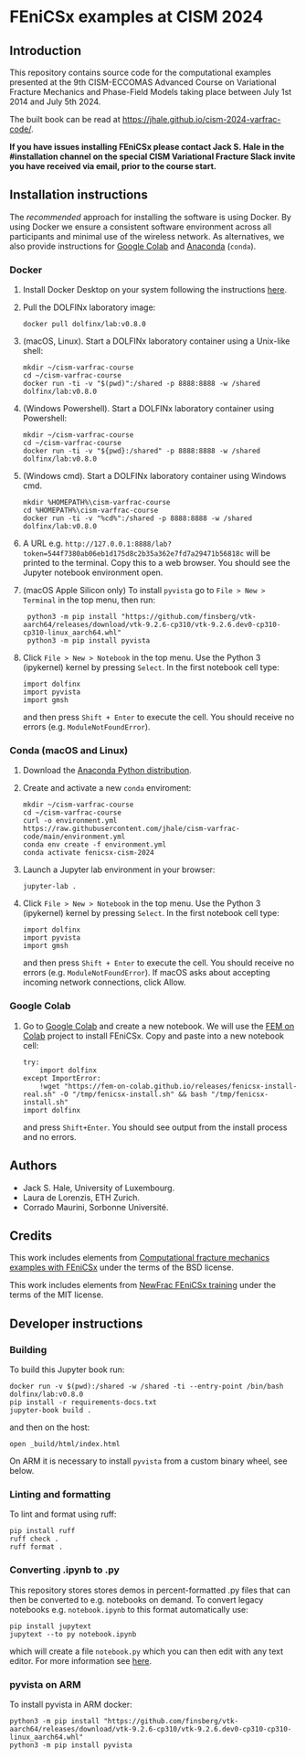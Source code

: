 # FEniCSx examples at CISM 2024

## Introduction

This repository contains source code for the computational examples presented
at the 9th CISM-ECCOMAS Advanced Course on Variational Fracture Mechanics and
Phase-Field Models taking place between July 1st 2014 and July 5th 2024.

The built book can be read at https://jhale.github.io/cism-2024-varfrac-code/.

**If you have issues installing FEniCSx please contact Jack S. Hale in the
#installation channel on the special CISM Variational Fracture Slack invite you
have received via email, prior to the course start.**

## Installation instructions

The *recommended* approach for installing the software is using Docker. By
using Docker we ensure a consistent software environment across all
participants and minimal use of the wireless network. As alternatives, we also
provide instructions for [Google Colab](https://colab.research.google.com) and
[Anaconda](https://www.anaconda.com/download) (`conda`).

### Docker

1. Install Docker Desktop on your system following the instructions
   [here](https://www.docker.com/products/docker-desktop/).

2. Pull the DOLFINx laboratory image:

       docker pull dolfinx/lab:v0.8.0

3. (macOS, Linux). Start a DOLFINx laboratory container using a Unix-like shell:

       mkdir ~/cism-varfrac-course
       cd ~/cism-varfrac-course
       docker run -ti -v "$(pwd)":/shared -p 8888:8888 -w /shared dolfinx/lab:v0.8.0 

4. (Windows Powershell). Start a DOLFINx laboratory container using
   Powershell: 
       
       mkdir ~/cism-varfrac-course
       cd ~/cism-varfrac-course
       docker run -ti -v "${pwd}:/shared" -p 8888:8888 -w /shared dolfinx/lab:v0.8.0

4. (Windows cmd). Start a DOLFINx laboratory container using Windows cmd.
       
       mkdir %HOMEPATH%\cism-varfrac-course
       cd %HOMEPATH%\cism-varfrac-course
       docker run -ti -v "%cd%":/shared -p 8888:8888 -w /shared dolfinx/lab:v0.8.0

5. A URL e.g.
   `http://127.0.0.1:8888/lab?token=544f7380ab06eb1d175d8c2b35a362e7fd7a29471b56818c`
   will be printed to the terminal. Copy this to a web browser. You should see
   the Jupyter notebook environment open.

6. (macOS Apple Silicon only) To install `pyvista` go to `File > New >
   Terminal` in the top menu, then run:
    
        python3 -m pip install "https://github.com/finsberg/vtk-aarch64/releases/download/vtk-9.2.6-cp310/vtk-9.2.6.dev0-cp310-cp310-linux_aarch64.whl"
        python3 -m pip install pyvista

7. Click `File > New > Notebook` in the top menu. Use the Python 3 (ipykernel)
   kernel by pressing `Select`. In the first notebook cell type:

       import dolfinx
       import pyvista
       import gmsh

   and then press `Shift + Enter` to execute the cell. You should receive no
   errors (e.g. `ModuleNotFoundError`).

### Conda (macOS and Linux)

1. Download the [Anaconda Python distribution](https://www.anaconda.com/download).

2. Create and activate a new `conda` enviroment:

       mkdir ~/cism-varfrac-course
       cd ~/cism-varfrac-course
       curl -o environment.yml https://raw.githubusercontent.com/jhale/cism-varfrac-code/main/environment.yml
       conda env create -f environment.yml
       conda activate fenicsx-cism-2024

3. Launch a Jupyter lab environment in your browser:

       jupyter-lab .

4. Click `File > New > Notebook` in the top menu. Use the Python 3 (ipykernel)
   kernel by pressing `Select`. In the first notebook cell type:

       import dolfinx
       import pyvista
       import gmsh
   
   and then press `Shift + Enter` to execute the cell. You should receive no
   errors (e.g. `ModuleNotFoundError`). If macOS asks about accepting incoming
   network connections, click Allow.

### Google Colab

1. Go to [Google Colab](https://colab.research.google.com) and create a new
   notebook. We will use the [FEM on Colab](https://fem-on-colab.github.io)
   project to install FEniCSx. Copy and paste into a new notebook cell:

       try:
           import dolfinx
       except ImportError:
           !wget "https://fem-on-colab.github.io/releases/fenicsx-install-real.sh" -O "/tmp/fenicsx-install.sh" && bash "/tmp/fenicsx-install.sh"
       import dolfinx

    and press `Shift+Enter`. You should see output from the install process and
    no errors.


## Authors

- Jack S. Hale, University of Luxembourg.
- Laura de Lorenzis, ETH Zurich.
- Corrado Maurini, Sorbonne Université.

## Credits

This work includes elements from [Computational fracture mechanics examples
with FEniCSx](https://github.com/newfrac/fenicsx-fracture) under the terms of
the BSD license.

This work includes elements from [NewFrac FEniCSx
training](https://newfrac.gitlab.io/newfrac-fenicsx-training/) under the terms
of the MIT license.

## Developer instructions

### Building

To build this Jupyter book run:

    docker run -v $(pwd):/shared -w /shared -ti --entry-point /bin/bash dolfinx/lab:v0.8.0 
    pip install -r requirements-docs.txt
    jupyter-book build .

and then on the host:

    open _build/html/index.html

On ARM it is necessary to install `pyvista` from a custom binary wheel, see
below.

### Linting and formatting

To lint and format using ruff:

    pip install ruff
    ruff check .
    ruff format .

### Converting .ipynb to .py

This repository stores stores demos in percent-formatted .py files that can
then be converted to e.g. notebooks on demand. To convert legacy notebooks e.g.
`notebook.ipynb` to this format automatically use:

    pip install jupytext
    jupytext --to py notebook.ipynb

which will create a file `notebook.py` which you can then edit with any text
editor. For more information see
[here](https://jupytext.readthedocs.io/en/latest/formats-scripts.html#).

### pyvista on ARM

To install pyvista in ARM docker:

    python3 -m pip install "https://github.com/finsberg/vtk-aarch64/releases/download/vtk-9.2.6-cp310/vtk-9.2.6.dev0-cp310-cp310-linux_aarch64.whl"
    python3 -m pip install pyvista
